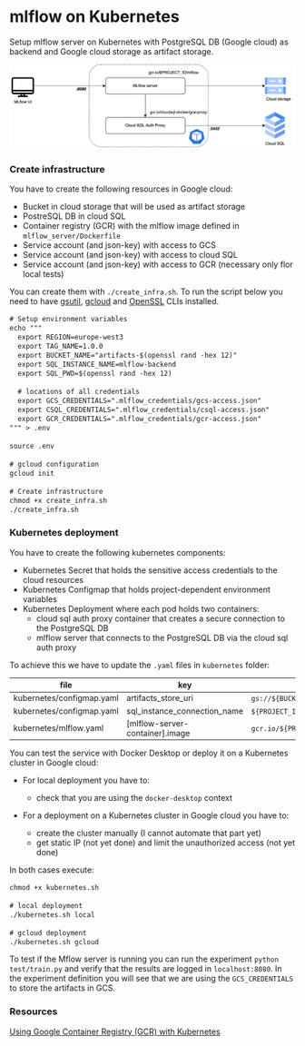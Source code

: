 # mlflow on Kubernetes

Setup mlflow server on Kubernetes with PostgreSQL DB (Google cloud) as backend and Google cloud storage as artifact
storage.

![Architecture](mlflow.png)

### Create infrastructure

You have to create the following resources in Google cloud:

- Bucket in cloud storage that will be used as artifact storage
- PostreSQL DB in cloud SQL
- Container registry (GCR) with the mlflow image defined in `mlflow_server/Dockerfile`
- Service account (and json-key) with access to GCS
- Service account (and json-key) with access to cloud SQL
- Service account (and json-key) with access to GCR (necessary only flor local tests)

You can create them with `./create_infra.sh`. To run the script below you need to
have [gsutil](https://cloud.google.com/storage/docs/gsutil), [gcloud](https://cloud.google.com/sdk/gcloud) and [OpenSSL]() CLIs installed.
```shell
# Setup environment variables
echo """
  export REGION=europe-west3
  export TAG_NAME=1.0.0
  export BUCKET_NAME="artifacts-$(openssl rand -hex 12)"
  export SQL_INSTANCE_NAME=mlflow-backend
  export SQL_PWD=$(openssl rand -hex 12)
  
  # locations of all credentials
  export GCS_CREDENTIALS=".mlflow_credentials/gcs-access.json"
  export CSQL_CREDENTIALS=".mlflow_credentials/csql-access.json"
  export GCR_CREDENTIALS=".mlflow_credentials/gcr-access.json"
""" > .env

source .env

# gcloud configuration
gcloud init

# Create infrastructure
chmod +x create_infra.sh
./create_infra.sh
```

### Kubernetes deployment

You have to create the following kubernetes components:
- Kubernetes Secret that holds the sensitive access credentials to the cloud resources
- Kubernetes Configmap that holds project-dependent environment variables
- Kubernetes Deployment where each pod holds two containers:
  - cloud sql auth proxy container that creates a secure connection to the PostgreSQL DB
  - mlflow server that connects to the PostgreSQL DB via the cloud sql auth proxy

To achieve this we have to update the `.yaml` files in `kubernetes` folder:

| file  | key  |  value |
|---|---|---|
| kubernetes/configmap.yaml  |  artifacts_store_uri | `gs://${BUCKET_NAME}`  |
| kubernetes/configmap.yaml  |  sql_instance_connection_name |  `${PROJECT_ID}:${REGION}:${SQL_INSTANCE_NAME}` |
| kubernetes/mlflow.yaml  |  [mlflow-server-container].image |  `gcr.io/${PROJECT_ID}/mlflow:${TAG_NAME}` |

You can test the service with Docker Desktop or deploy it on a Kubernetes cluster in Google cloud:
- For local deployment you have to:
  - check that you are using the `docker-desktop` context
  

- For a deployment on a Kubernetes cluster in Google cloud you have to:
  - create the cluster manually (I cannot automate that part yet)
  - get static IP (not yet done) and limit the unauthorized access (not yet done) 

In both cases execute:
```shell
chmod +x kubernetes.sh

# local deployment 
./kubernetes.sh local

# gcloud deployment
./kubernetes.sh gcloud
```

To test if the Mflow server is running you can run the experiment `python test/train.py` and verify that the results are logged in `localhost:8080`. In the experiment definition you will see that we are using the `GCS_CREDENTIALS` to store the artifacts in GCS.


### Resources

[Using Google Container Registry (GCR) with Kubernetes](https://colinwilson.uk/2020/07/09/using-google-container-registry-with-kubernetes/)

